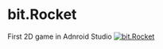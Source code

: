 # bit.Rocket
 First 2D game in Adnroid Studio
 [![bit.Rocket](https://img.youtube.com/vi/jVq0mGxV2_w&t/0.jpg)](https://youtu.be/jVq0mGxV2_w)

